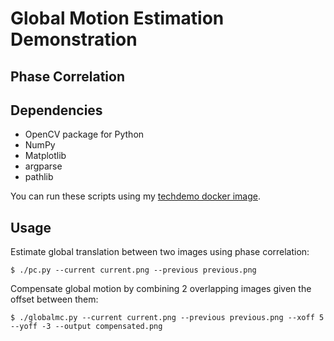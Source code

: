 # Global Motion Estimation Demonstration

## Phase Correlation

## Dependencies
- OpenCV package for Python
- NumPy
- Matplotlib
- argparse
- pathlib

You can run these scripts using my [techdemo docker image](https://github.com/mukoan/Docker).

## Usage
Estimate global translation between two images using phase correlation:
```
$ ./pc.py --current current.png --previous previous.png
```

Compensate global motion by combining 2 overlapping images given the offset
between them:
```
$ ./globalmc.py --current current.png --previous previous.png --xoff 5 --yoff -3 --output compensated.png
```
